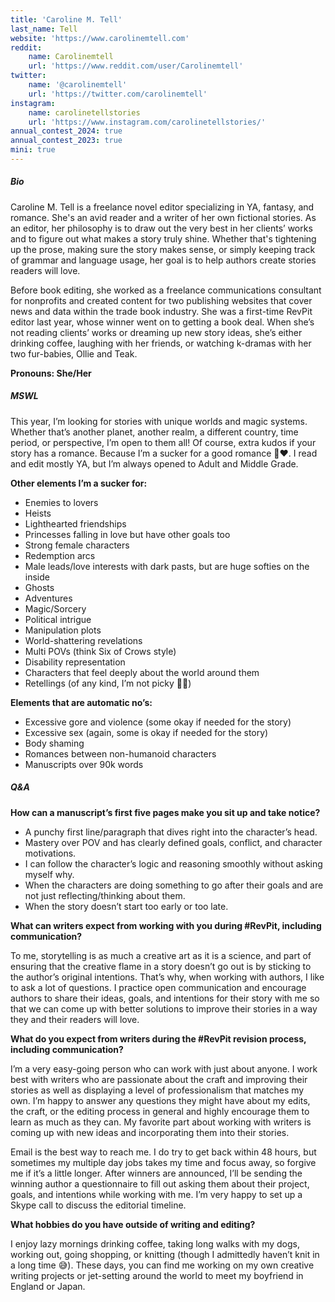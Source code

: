 ```yaml
---
title: 'Caroline M. Tell'
last_name: Tell
website: 'https://www.carolinemtell.com'
reddit:
    name: Carolinemtell
    url: 'https://www.reddit.com/user/Carolinemtell'
twitter:
    name: '@carolinemtell'
    url: 'https://twitter.com/carolinemtell'
instagram:
    name: carolinetellstories
    url: 'https://www.instagram.com/carolinetellstories/'
annual_contest_2024: true
annual_contest_2023: true
mini: true
---
```


##### Bio

Caroline M. Tell is a freelance novel editor specializing in YA, fantasy, and romance. She's an avid reader and a writer of her own fictional stories. As an editor, her philosophy is to draw out the very best in her clients’ works and to figure out what makes a story truly shine. Whether that's tightening up the prose, making sure the story makes sense, or simply keeping track of grammar and language usage, her goal is to help authors create stories  readers will love.

Before book editing, she worked as a freelance communications consultant for nonprofits and created content for two publishing websites that cover news and data within the trade book industry. She was a first-time RevPit editor last year, whose winner went on to getting a book deal. When she’s not reading clients’ works or dreaming up new story ideas, she’s either drinking coffee, laughing with her friends, or watching k-dramas with her two fur-babies, Ollie and Teak.

**Pronouns: She/Her**

##### MSWL

This year, I’m looking for stories with unique worlds and magic systems. Whether that’s another planet, another realm, a different country, time period, or perspective, I’m open to them all! Of course, extra kudos if your story has a romance. Because I’m a sucker for a good romance 🥰❤️. I read and edit mostly YA, but I’m always opened to Adult and Middle Grade.

**Other elements I’m a sucker for:**
* Enemies to lovers
* Heists
* Lighthearted friendships
* Princesses falling in love but have other goals too
* Strong female characters
* Redemption arcs
* Male leads/love interests with dark pasts, but are huge softies on the inside
* Ghosts
* Adventures
* Magic/Sorcery
* Political intrigue
* Manipulation plots
* World-shattering revelations
* Multi POVs (think Six of Crows style)
* Disability representation
* Characters that feel deeply about the world around them
* Retellings (of any kind, I’m not picky ✌🏻)

**Elements that are automatic no’s:**
* Excessive gore and violence (some okay if needed for the story)
* Excessive sex (again, some is okay if needed for the story)
* Body shaming
* Romances between non-humanoid characters
* Manuscripts over 90k words

##### Q&A

**How can a manuscript’s first five pages make you sit up and take notice?**

* A punchy first line/paragraph that dives right into the character’s head.
* Mastery over POV and has clearly defined goals, conflict, and character motivations.
* I can follow the character’s logic and reasoning smoothly without asking myself why.
* When the characters are doing something to go after their goals and are not just reflecting/thinking about them.
* When the story doesn’t start too early or too late.

**What can writers expect from working with you during #RevPit, including communication?**

To me, storytelling is as much a creative art as it is a science, and part of ensuring that the creative flame in a story doesn’t go out is by sticking to the author’s original intentions. That’s why, when working with authors, I like to ask a lot of questions. I practice open communication and encourage authors to share their ideas, goals, and intentions for their story with me so that we can come up with better solutions to improve their stories in a way they and their readers will love.

**What do you expect from writers during the #RevPit revision process, including communication?**

I’m a very easy-going person who can work with just about anyone. I work best with writers who are passionate about the craft and improving their stories as well as displaying a level of professionalism that matches my own. I’m happy to answer any questions they might have about my edits, the craft, or the editing process in general and highly encourage them to learn as much as they can. My favorite part about working with writers is coming up with new ideas and incorporating them into their stories.

Email is the best way to reach me. I do try to get back within 48 hours, but sometimes my multiple day jobs takes my time and focus away, so forgive me if it’s a little longer. After winners are announced, I’ll be sending the winning author a questionnaire to fill out asking them about their project, goals, and intentions while working with me. I’m very happy to set up a Skype call to discuss the editorial timeline.

**What hobbies do you have outside of writing and editing?**

I enjoy lazy mornings drinking coffee, taking long walks with my dogs, working out, going shopping, or knitting (though I admittedly haven’t knit in a long time 😅). These days, you can find me working on my own creative writing projects or jet-setting around the world to meet my boyfriend in England or Japan.